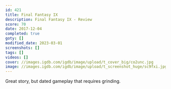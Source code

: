 ```yaml
---
id: 421
title: Final Fantasy IX
description: Final Fantasy IX - Review
score: 70
date: 2017-12-04
completed: true
goty: []
modified_date: 2023-03-01
screenshots: []
tags: []
videos: []
cover: //images.igdb.com/igdb/image/upload/t_cover_big/co2unc.jpg
image: //images.igdb.com/igdb/image/upload/t_screenshot_huge/sc9fxi.jpg
---
```

Great story, but dated gameplay that requires grinding.
